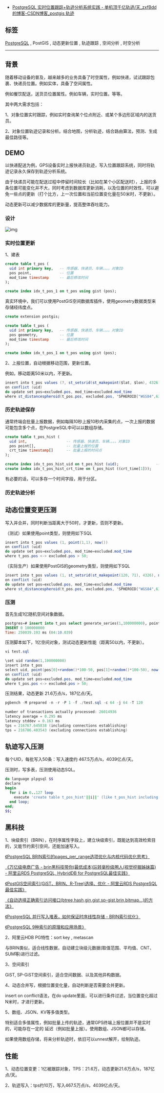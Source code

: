 - [PostgreSQL 实时位置跟踪+轨迹分析系统实践 - 单机顶千亿轨迹/天_zxfBdd的博客-CSDN博客_postgis 轨迹](https://blog.csdn.net/u011250186/article/details/103712799?utm_medium=distribute.pc_relevant.none-task-blog-2~default~baidujs_baidulandingword~default-1-103712799-blog-99733230.pc_relevant_default&spm=1001.2101.3001.4242.2&utm_relevant_index=4)

## 标签

[PostgreSQL](https://so.csdn.net/so/search?q=PostgreSQL&spm=1001.2101.3001.7020) , PostGIS , 动态更新位置 , 轨迹跟踪 , 空间分析 , 时空分析

------

## 背景

随着移动设备的普及，越来越多的业务具备了时空属性，例如快递，试试跟踪包裹、快递员位置。例如实体，具备了空间属性。

例如餐饮配送，送货员位置属性。例如车辆，实时位置。等等。

其中两大需求包括：

1、对象位置实时跟踪，例如实时查询某个位点附近、或某个多边形区域内的送货员。

2、对象位置轨迹记录和分析。结合地图，分析轨迹，结合路由算法，预测、生成最佳路径等。

## DEMO

以快递配送为例，GPS设备实时上报快递员轨迹，写入位置跟踪系统，同时将轨迹记录永久保存到轨迹分析系统。

由于快递员可能在配送过程中停留时间较长（比如在某个小区配送时），上报的多条位置可能变化并不大，同时考虑到数据库更新消耗，以及位置的时效性，可以避免一些点的更新（打个比方，上一次位置和当前位置变化量在50米时，不更新）。

动态更新可以减少数据库的更新量，提高整体吞吐能力。

### 设计

![img](https://img-blog.csdnimg.cn/20191226114559800.png?x-oss-process=image/watermark,type_ZmFuZ3poZW5naGVpdGk,shadow_10,text_aHR0cHM6Ly9ibG9nLmNzZG4ubmV0L3UwMTEyNTAxODY=,size_16,color_FFFFFF,t_70)

 

### 实时位置更新

1、建表

```sql
create table t_pos (  
  uid int primary key,   -- 传感器、快递员、车辆、。。。对象ID  
  pos point,             -- 位置  
  mod_time timestamp     -- 最后修改时间  
);  
  
create index idx_t_pos_1 on t_pos using gist (pos);  
```

真实环境中，我们可以使用PostGIS空间数据库插件，使用geometry数据类型来存储经纬度点。

```sql
create extension postgis;  
  
create table t_pos (  
  uid int primary key,   -- 传感器、快递员、车辆、。。。对象ID  
  pos geometry,          -- 位置  
  mod_time timestamp     -- 最后修改时间  
);  
  
create index idx_t_pos_1 on t_pos using gist (pos);  
```

2、上报位置，自动根据移动范围，更新位置。

例如，移动距离50米以内，不更新。

```csharp
insert into t_pos values (?, st_setsrid(st_makepoint($lat, $lon), 4326), now())  
on conflict (uid)  
do update set pos=excluded.pos, mod_time=excluded.mod_time  
where st_distancespheroid(t_pos.pos, excluded.pos, 'SPHEROID["WGS84",6378137,298.257223563]') > ?;  -- 超过多少米不更新  
```

### 历史轨迹保存

通常终端会批量上报数据，例如每隔10秒上报10秒内采集的点，一次上报的数据可能包含多个点，在PostgreSQL中可以以数组存储。

```sql
create table t_pos_hist (  
  uid int,                  -- 传感器、快递员、车辆、。。。对象ID  
  pos point[],              -- 批量上报的位置  
  crt_time timestamp[]      -- 批量上报的时间点  
);   
  
create index idx_t_pos_hist_uid on t_pos_hist (uid);                 -- 对象ID  
create index idx_t_pos_hist_crt_time on t_pos_hist ((crt_time[1]));    -- 对每批数据的起始时间创建索引  
```

有必要的话，可以多存一个时间字段，用于分区。

### 历史轨迹分析

## 动态位置变更压测

写入并合并，同时判断当距离大于50时，才更新，否则不更新。

（测试）如果使用point类型，则使用如下SQL

```csharp
insert into t_pos values (1, point(1,1), now())  
on conflict (uid)  
do update set pos=excluded.pos, mod_time=excluded.mod_time  
where t_pos.pos <-> excluded.pos > 50;  
```

（实际生产）如果使用PostGIS的geometry类型，则使用如下SQL

```csharp
insert into t_pos values (1, st_setsrid(st_makepoint(120, 71), 4326), now())  
on conflict (uid)  
do update set pos=excluded.pos, mod_time=excluded.mod_time  
where st_distancespheroid(t_pos.pos, excluded.pos, 'SPHEROID["WGS84",6378137,298.257223563]') > 50;  
```

### 压测

首先生成1亿随机空间对象数据。

```sql
postgres=# insert into t_pos select generate_series(1,100000000), point(random()*10000, random()*10000), now();  
INSERT 0 100000000  
Time: 250039.193 ms (04:10.039)  
```

压测脚本如下，1亿空间对象，测试动态更新性能（距离50以内，不更新）。

```csharp
vi test.sql    
  
\set uid random(1,100000000)    
insert into t_pos    
select uid, point(pos[0]+random()*100-50, pos[1]+random()*100-50), now() from t_pos where uid=:uid   
on conflict (uid)   
do update set pos=excluded.pos, mod_time=excluded.mod_time   
where t_pos.pos <-> excluded.pos > 50;   
```

压测结果，动态更新 21.6万点/s，187亿点/天。

```java
pgbench -M prepared -n -r -P 1 -f ./test.sql -c 64 -j 64 -T 120   
  
number of transactions actually processed: 26014936
latency average = 0.295 ms
latency stddev = 0.163 ms
tps = 216767.645838 (including connections establishing)
tps = 216786.403543 (excluding connections establishing)
```

## 轨迹写入压测

每个UID，每批写入50条：写入速度约 467.5万点/s，4039亿点/天。

压测时，写多表，压测使用动态SQL。

```ruby
do language plpgsql $$  
declare  
begin  
  for i in 0..127 loop  
    execute 'create table t_pos_hist'||i||' (like t_pos_hist including all)';  
  end loop;  
end;  
$$;  
```

## 黑科技

1、块级索引（BRIN），在时序属性字段上，建立块级索引，既能达到高效检索目的，又能节约索引空间，还能加速写入。

[《PostgreSQL BRIN索引的pages_per_range选项优化与内核代码优化思考》](https://github.com/digoal/blog/blob/master/201708/20170824_01.md)

[《万亿级电商广告 - brin黑科技带你(最低成本)玩转毫秒级圈人(视觉挖掘姊妹篇) - 阿里云RDS PostgreSQL, HybridDB for PostgreSQL最佳实践》](https://github.com/digoal/blog/blob/master/201708/20170823_01.md)

[《PostGIS空间索引(GiST、BRIN、R-Tree)选择、优化 - 阿里云RDS PostgreSQL最佳实践》](https://github.com/digoal/blog/blob/master/201708/20170820_01.md)

[《自动选择正确索引访问接口(btree,hash,gin,gist,sp-gist,brin,bitmap...)的方法》](https://github.com/digoal/blog/blob/master/201706/20170617_01.md)

[《PostgreSQL 并行写入堆表，如何保证时序线性存储 - BRIN索引优化》](https://github.com/digoal/blog/blob/master/201706/20170611_02.md)

[《PostgreSQL 9种索引的原理和应用场景》](https://github.com/digoal/blog/blob/master/201706/20170627_01.md)

2、阿里云HDB PG特性：sort key , metascan

与BRIN类似，适合线性数据，自动建立块级元数据(取值范围、平均值、CNT、SUM等)进行过滤。

3、空间索引

GiST, SP-GiST空间索引，适合空间数据、以及其他异构数据。

4、动态合并写，根据位置变化量，自动判断是否需要合并更新。

insert on conflict语法，在do update里面，可以进行条件过滤，当位置变化超过N米时，才进行更新。

5、数组、JSON、KV等多值类型。

特别适合多值属性，例如批量上传的轨迹，通常GPS终端上报位置并不是实时的，可能存在一定的 延迟（例如批量上报）。使用数组、JSON都可以存储。

如果使用数组存储，将来分析轨迹时，依旧可以unnest解开，绘制轨迹。

## 性能

1、动态位置变更：1亿被跟踪对象，TPS：21.6万，动态更新21.6万点/s，187亿点/天。

2、轨迹写入：tps约10万，写入467.5万点/s，4039亿点/天。